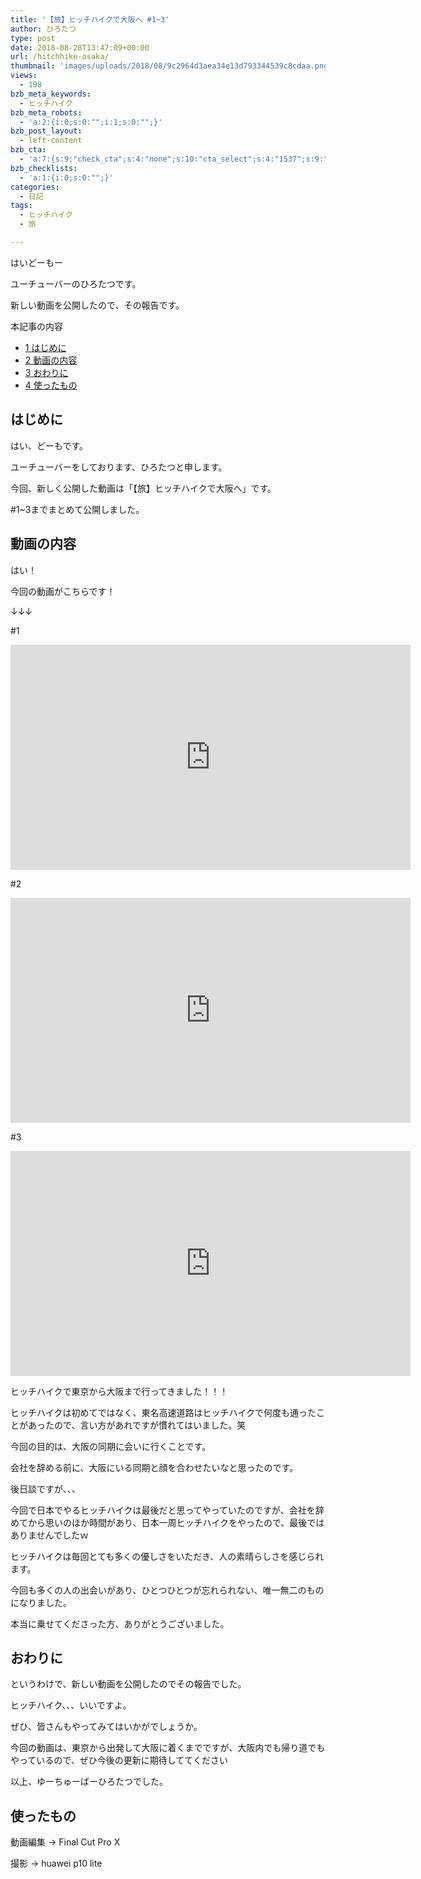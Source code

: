 ```yaml
---
title: '【旅】ヒッチハイクで大阪へ #1~3'
author: ひろたつ
type: post
date: 2018-08-28T13:47:09+00:00
url: /hitchhike-osaka/
thumbnail: 'images/uploads/2018/08/9c2964d3aea34e13d793344539c8cdaa.png?fit=304%2C171&ssl=1'
views:
  - 198
bzb_meta_keywords:
  - ヒッチハイク
bzb_meta_robots:
  - 'a:2:{i:0;s:0:"";i:1;s:0:"";}'
bzb_post_layout:
  - left-content
bzb_cta:
  - 'a:7:{s:9:"check_cta";s:4:"none";s:10:"cta_select";s:4:"1537";s:9:"org_title";s:0:"";s:9:"org_image";s:0:"";s:11:"org_content";s:0:"";s:15:"org_button_text";s:0:"";s:14:"org_button_url";s:0:"";}'
bzb_checklists:
  - 'a:1:{i:0;s:0:"";}'
categories:
  - 日記
tags:
  - ヒッチハイク
  - 旅

---
```

はいどーもー
  
ユーチューバーのひろたつです。

新しい動画を公開したので、その報告です。

<!--more-->

<div id="toc_container" class="toc_transparent no_bullets">
  <p class="toc_title">
    本記事の内容
  </p>
  
  <ul class="toc_list">
    <li>
      <a href="#i"><span class="toc_number toc_depth_1">1</span> はじめに</a>
    </li>
    <li>
      <a href="#i-2"><span class="toc_number toc_depth_1">2</span> 動画の内容</a>
    </li>
    <li>
      <a href="#i-3"><span class="toc_number toc_depth_1">3</span> おわりに</a>
    </li>
    <li>
      <a href="#i-4"><span class="toc_number toc_depth_1">4</span> 使ったもの</a>
    </li>
  </ul>
</div>

## <span id="i">はじめに</span>

はい、どーもです。
  
ユーチューバーをしております、ひろたつと申します。

今回、新しく公開した動画は「【旅】ヒッチハイクで大阪へ」です。
   
#1~3までまとめて公開しました。

## <span id="i-2">動画の内容</span>

はい！

今回の動画がこちらです！
  
↓↓↓
  
#1
  
<span class="embed-youtube" style="text-align:center; display: block;"><iframe class='youtube-player' type='text/html' width='640' height='360' src='https://www.youtube.com/embed/82RtNvPr73c?version=3&#038;rel=1&#038;fs=1&#038;autohide=2&#038;showsearch=0&#038;showinfo=1&#038;iv_load_policy=1&#038;start=2&#038;wmode=transparent' allowfullscreen='true' style='border:0;'></iframe></span>

#2
  
<span class="embed-youtube" style="text-align:center; display: block;"><iframe class='youtube-player' type='text/html' width='640' height='360' src='https://www.youtube.com/embed/KN7_l7ihdZA?version=3&#038;rel=1&#038;fs=1&#038;autohide=2&#038;showsearch=0&#038;showinfo=1&#038;iv_load_policy=1&#038;wmode=transparent' allowfullscreen='true' style='border:0;'></iframe></span>

#3
  
<span class="embed-youtube" style="text-align:center; display: block;"><iframe class='youtube-player' type='text/html' width='640' height='360' src='https://www.youtube.com/embed/rgiV6lMyRtY?version=3&#038;rel=1&#038;fs=1&#038;autohide=2&#038;showsearch=0&#038;showinfo=1&#038;iv_load_policy=1&#038;wmode=transparent' allowfullscreen='true' style='border:0;'></iframe></span>

ヒッチハイクで東京から大阪まで行ってきました！！！

ヒッチハイクは初めてではなく、東名高速道路はヒッチハイクで何度も通ったことがあったので、言い方があれですが慣れてはいました。笑

今回の目的は、大阪の同期に会いに行くことです。

会社を辞める前に、大阪にいる同期と顔を合わせたいなと思ったのです。

後日談ですが、、、
  
今回で日本でやるヒッチハイクは最後だと思ってやっていたのですが、会社を辞めてから思いのほか時間があり、日本一周ヒッチハイクをやったので、最後ではありませんでしたｗ

ヒッチハイクは毎回とても多くの優しさをいただき、人の素晴らしさを感じられます。
  
今回も多くの人の出会いがあり、ひとつひとつが忘れられない、唯一無二のものになりました。
  
本当に乗せてくださった方、ありがとうございました。

## <span id="i-3">おわりに</span>

というわけで、新しい動画を公開したのでその報告でした。

ヒッチハイク、、、いいですよ。
  
ぜひ、皆さんもやってみてはいかがでしょうか。

今回の動画は、東京から出発して大阪に着くまでですが、大阪内でも帰り道でもやっているので、ぜひ今後の更新に期待しててください

以上、ゆーちゅーばーひろたつでした。

## <span id="i-4">使ったもの</span>

動画編集 → Final Cut Pro X
  
撮影 → huawei p10 lite

<div style="font-size: 0px; height: 0px; line-height: 0px; margin: 0; padding: 0; clear: both;">
</div>
